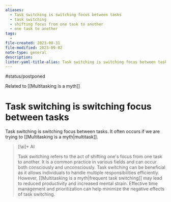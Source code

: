 ```yaml
---
aliases:
  - Task switching is switching focus between tasks
  - task switching
  - shifting focus from one task to another
  - one task to another
tags:
  - 
file-created: 2023-08-31
file-modified: 2023-09-02
note-type: general
description: 
linter-yaml-title-alias: Task switching is switching focus between tasks
---
```

#status/postponed

Related to [[Multitasking is a myth]]

# Task switching is switching focus between tasks

Task switching is switching focus between tasks. It often occurs if we are trying to [[Multitasking is a myth|multitask]].

> [!ai]+ AI
>
> Task switching refers to the act of shifting one's focus from one task to another. It is a common practice in various fields and can occur both consciously and unconsciously. Task switching can be beneficial as it allows individuals to handle multiple responsibilities efficiently. However, [[Multitasking is a myth|frequent task switching]] may lead to reduced productivity and increased mental strain. Effective time management and prioritization can help minimize the negative effects of task switching.
